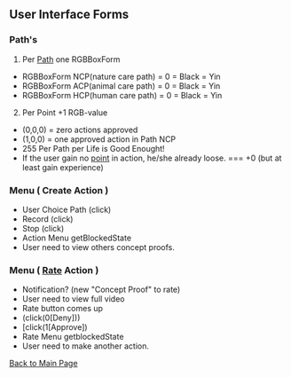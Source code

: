 ## User Interface Forms

### Path's 
1. Per [Path](../Path/README.md) one RGBBoxForm
- RGBBoxForm NCP(nature care path) = 0 = Black = Yin
- RGBBoxForm ACP(animal care path) = 0 = Black = Yin
- RGBBoxForm HCP(human care path) = 0 = Black = Yin
2. Per Point +1 RGB-value
- (0,0,0) = zero actions approved
- (1,0,0) = one approved action in Path NCP
- 255 Per Path per Life is Good Enought!
- If the user gain no [point](../OdicPoints/README.md) in action, he/she already loose. === +0 (but at least gain experience)
  
### Menu ( Create Action )
- User Choice Path (click)
- Record (click)
- Stop (click)
- Action Menu getBlockedState
- User need to view others concept proofs.

### Menu ( [Rate](../Rating/README.md) Action )
- Notification? (new "Concept Proof" to rate)
- User need to view full video
- Rate button comes up 
- (click(0[Deny]))
- [click(1[Approve])
- Rate Menu getblockedState
- User need to make another action.
  
[Back to Main Page](../README.md)